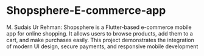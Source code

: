 # Shopsphere-E-commerce-app
M. Sudais Ur Rehman: Shopsphere is a Flutter-based e-commerce mobile app for online shopping. It allows users to browse products, add them to a cart, and make purchases easily. This project demonstrates the integration of modern UI design, secure payments, and responsive mobile development
